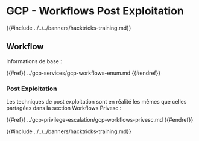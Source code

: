 # GCP - Workflows Post Exploitation

{{#include ../../../banners/hacktricks-training.md}}

## Workflow

Informations de base :

{{#ref}}
../gcp-services/gcp-workflows-enum.md
{{#endref}}

### Post Exploitation

Les techniques de post exploitation sont en réalité les mêmes que celles partagées dans la section Workflows Privesc :

{{#ref}}
../gcp-privilege-escalation/gcp-workflows-privesc.md
{{#endref}}

{{#include ../../../banners/hacktricks-training.md}}
